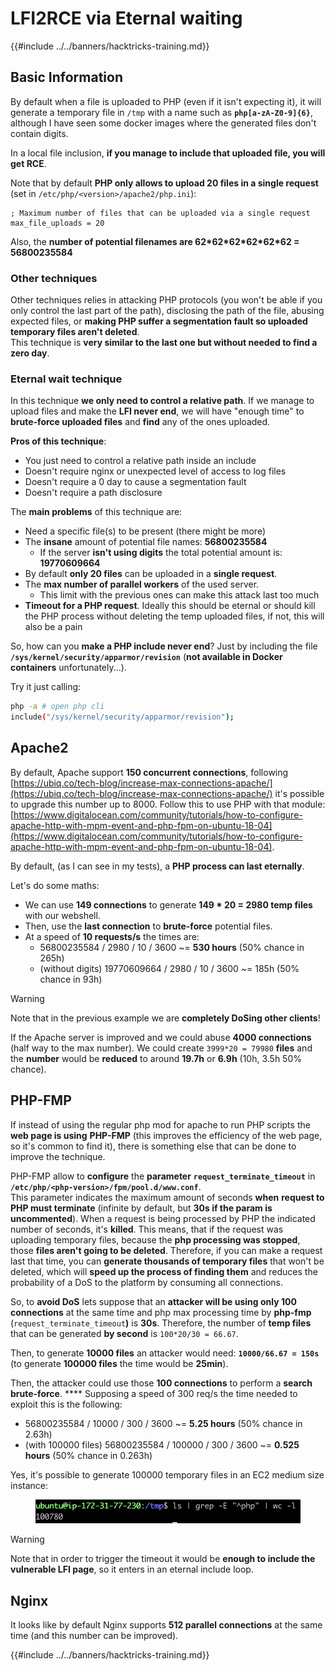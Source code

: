 # LFI2RCE via Eternal waiting

{{#include ../../banners/hacktricks-training.md}}

## Basic Information

By default when a file is uploaded to PHP (even if it isn't expecting it), it will generate a temporary file in `/tmp` with a name such as **`php[a-zA-Z0-9]{6}`**, although I have seen some docker images where the generated files don't contain digits.

In a local file inclusion, **if you manage to include that uploaded file, you will get RCE**.

Note that by default **PHP only allows to upload 20 files in a single request** (set in `/etc/php/<version>/apache2/php.ini`):

```
; Maximum number of files that can be uploaded via a single request
max_file_uploads = 20
```

Also, the **number of potential filenames are 62\*62\*62\*62\*62\*62 = 56800235584**

### Other techniques

Other techniques relies in attacking PHP protocols (you won't be able if you only control the last part of the path), disclosing the path of the file, abusing expected files, or **making PHP suffer a segmentation fault so uploaded temporary files aren't deleted**.\
This technique is **very similar to the last one but without needed to find a zero day**.

### Eternal wait technique

In this technique **we only need to control a relative path**. If we manage to upload files and make the **LFI never end**, we will have "enough time" to **brute-force uploaded files** and **find** any of the ones uploaded.

**Pros of this technique**:

- You just need to control a relative path inside an include
- Doesn't require nginx or unexpected level of access to log files
- Doesn't require a 0 day to cause a segmentation fault
- Doesn't require a path disclosure

The **main problems** of this technique are:

- Need a specific file(s) to be present (there might be more)
- The **insane** amount of potential file names: **56800235584**
  - If the server **isn't using digits** the total potential amount is: **19770609664**
- By default **only 20 files** can be uploaded in a **single request**.
- The **max number of parallel workers** of the used server.
  - This limit with the previous ones can make this attack last too much
- **Timeout for a PHP request**. Ideally this should be eternal or should kill the PHP process without deleting the temp uploaded files, if not, this will also be a pain

So, how can you **make a PHP include never end**? Just by including the file **`/sys/kernel/security/apparmor/revision`** (**not available in Docker containers** unfortunately...).

Try it just calling:

```bash
php -a # open php cli
include("/sys/kernel/security/apparmor/revision");
```

## Apache2

By default, Apache support **150 concurrent connections**, following [https://ubiq.co/tech-blog/increase-max-connections-apache/](https://ubiq.co/tech-blog/increase-max-connections-apache/) it's possible to upgrade this number up to 8000. Follow this to use PHP with that module: [https://www.digitalocean.com/community/tutorials/how-to-configure-apache-http-with-mpm-event-and-php-fpm-on-ubuntu-18-04](https://www.digitalocean.com/community/tutorials/how-to-configure-apache-http-with-mpm-event-and-php-fpm-on-ubuntu-18-04).

By default, (as I can see in my tests), a **PHP process can last eternally**.

Let's do some maths:

- We can use **149 connections** to generate **149 \* 20 = 2980 temp files** with our webshell.
- Then, use the **last connection** to **brute-force** potential files.
- At a speed of **10 requests/s** the times are:
  - 56800235584 / 2980 / 10 / 3600 \~= **530 hours** (50% chance in 265h)
  - (without digits) 19770609664 / 2980 / 10 / 3600 \~= 185h (50% chance in 93h)

> [!WARNING]
> Note that in the previous example we are **completely DoSing other clients**!

If the Apache server is improved and we could abuse **4000 connections** (half way to the max number). We could create `3999*20 = 79980` **files** and the **number** would be **reduced** to around **19.7h** or **6.9h** (10h, 3.5h 50% chance).

## PHP-FMP

If instead of using the regular php mod for apache to run PHP scripts the **web page is using** **PHP-FMP** (this improves the efficiency of the web page, so it's common to find it), there is something else that can be done to improve the technique.

PHP-FMP allow to **configure** the **parameter** **`request_terminate_timeout`** in **`/etc/php/<php-version>/fpm/pool.d/www.conf`**.\
This parameter indicates the maximum amount of seconds **when** **request to PHP must terminate** (infinite by default, but **30s if the param is uncommented**). When a request is being processed by PHP the indicated number of seconds, it's **killed**. This means, that if the request was uploading temporary files, because the **php processing was stopped**, those **files aren't going to be deleted**. Therefore, if you can make a request last that time, you can **generate thousands of temporary files** that won't be deleted, which will **speed up the process of finding them** and reduces the probability of a DoS to the platform by consuming all connections.

So, to **avoid DoS** lets suppose that an **attacker will be using only 100 connections** at the same time and php max processing time by **php-fmp** (`request_terminate_timeout`**)** is **30s**. Therefore, the number of **temp files** that can be generated **by second** is `100*20/30 = 66.67`.

Then, to generate **10000 files** an attacker would need: **`10000/66.67 = 150s`** (to generate **100000 files** the time would be **25min**).

Then, the attacker could use those **100 connections** to perform a **search brute-force**. \*\*\*\* Supposing a speed of 300 req/s the time needed to exploit this is the following:

- 56800235584 / 10000 / 300 / 3600 \~= **5.25 hours** (50% chance in 2.63h)
- (with 100000 files) 56800235584 / 100000 / 300 / 3600 \~= **0.525 hours** (50% chance in 0.263h)

Yes, it's possible to generate 100000 temporary files in an EC2 medium size instance:

<figure><img src="../../images/image (240).png" alt=""><figcaption></figcaption></figure>

> [!WARNING]
> Note that in order to trigger the timeout it would be **enough to include the vulnerable LFI page**, so it enters in an eternal include loop.

## Nginx

It looks like by default Nginx supports **512 parallel connections** at the same time (and this number can be improved).

{{#include ../../banners/hacktricks-training.md}}

